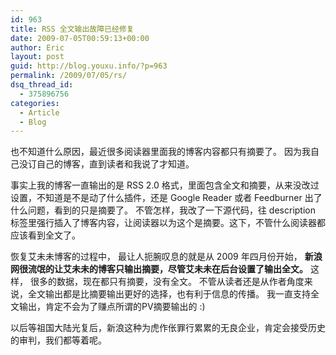```yaml
---
id: 963
title: RSS 全文输出故障已经修复
date: 2009-07-05T00:59:13+00:00
author: Eric
layout: post
guid: http://blog.youxu.info/?p=963
permalink: /2009/07/05/rs/
dsq_thread_id:
  - 375896756
categories:
  - Article
  - Blog
---
```

也不知道什么原因，最近很多阅读器里面我的博客内容都只有摘要了。 因为我自己没订自己的博客，直到读者和我说了才知道。

事实上我的博客一直输出的是 RSS 2.0 格式，里面包含全文和摘要，从来没改过设置，不知道是不是动了什么插件，还是 Google Reader 或者 Feedburner 出了什么问题，看到的只是摘要了。 不管怎样，我改了一下源代码，往 description 标签里强行插入了博客内容，让阅读器以为这个是摘要。这下，不管什么阅读器都应该看到全文了。

恢复艾未未博客的过程中， 最让人扼腕叹息的就是从 2009 年四月份开始， **新浪网很流氓的让艾未未的博客只输出摘要，尽管艾未未在后台设置了输出全文。** 这样， 很多的数据，现在都只有摘要，没有全文。 不管从读者还是从作者角度来说，全文输出都是比摘要输出更好的选择，也有利于信息的传播。 我一直支持全文输出，肯定不会为了赚点所谓的PV摘要输出的 :)

以后等祖国大陆光复后，新浪这种为虎作伥罪行累累的无良企业，肯定会接受历史的审判，我们都等着呢。
